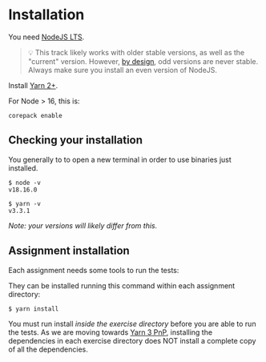 # Installation

You need [NodeJS LTS](https://nodejs.org/en).

> 💡 This track likely works with older stable versions, as well as the "current" version.
> However, [by design](https://github.com/nodejs/release#release-schedule), odd versions are never stable.
> Always make sure you install an even version of NodeJS.

Install [Yarn 2+](https://yarnpkg.com/getting-started/install).

For Node > 16, this is:

```shell
corepack enable
```

## Checking your installation

You generally to to open a new terminal in order to use binaries just installed.

```shell
$ node -v
v18.16.0

$ yarn -v
v3.3.1
```

_Note: your versions will likely differ from this._

## Assignment installation

Each assignment needs some tools to run the tests:

They can be installed running this command within each assignment directory:

```bash
$ yarn install
```

You must run install _inside the exercise directory_ before you are able to run the tests.
As we are moving towards [Yarn 3 PnP](https://yarnpkg.com/features/pnp/), installing the dependencies in each exercise directory does NOT install a complete copy of all the dependencies.
